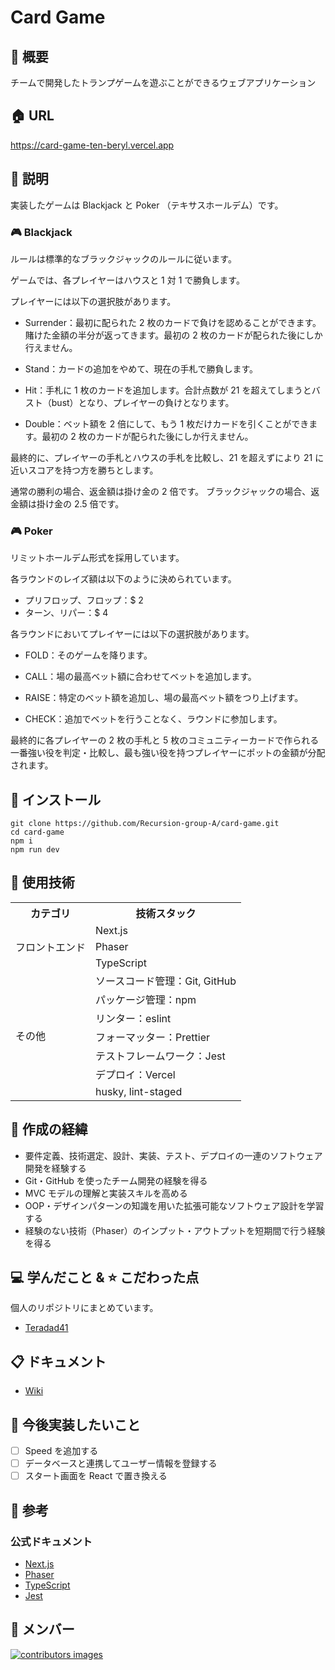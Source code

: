 # Card Game

## 🌱 概要
チームで開発したトランプゲームを遊ぶことができるウェブアプリケーション

## 🏠 URL
https://card-game-ten-beryl.vercel.app

## 📝 説明
実装したゲームは Blackjack と Poker （テキサスホールデム）です。

### 🎮 Blackjack
ルールは標準的なブラックジャックのルールに従います。

ゲームでは、各プレイヤーはハウスと 1 対 1 で勝負します。

プレイヤーには以下の選択肢があります。

- Surrender：最初に配られた 2 枚のカードで負けを認めることができます。賭けた金額の半分が返ってきます。最初の 2 枚のカードが配られた後にしか行えません。

- Stand：カードの追加をやめて、現在の手札で勝負します。

- Hit：手札に 1 枚のカードを追加します。合計点数が 21 を超えてしまうとバスト（bust）となり、プレイヤーの負けとなります。
  
- Double：ベット額を 2 倍にして、もう 1 枚だけカードを引くことができます。最初の 2 枚のカードが配られた後にしか行えません。

最終的に、プレイヤーの手札とハウスの手札を比較し、21 を超えずにより 21 に近いスコアを持つ方を勝ちとします。

通常の勝利の場合、返金額は掛け金の 2 倍です。
ブラックジャックの場合、返金額は掛け金の 2.5 倍です。

### 🎮 Poker
リミットホールデム形式を採用しています。

各ラウンドのレイズ額は以下のように決められています。

- プリフロップ、フロップ：$ 2
- ターン、リパー：$ 4

各ラウンドにおいてプレイヤーには以下の選択肢があります。

- FOLD：そのゲームを降ります。

- CALL：場の最高ベット額に合わせてベットを追加します。
  
- RAISE：特定のベット額を追加し、場の最高ベット額をつり上げます。
  
- CHECK：追加でベットを行うことなく、ラウンドに参加します。

最終的に各プレイヤーの 2 枚の手札と 5 枚のコミュニティーカードで作られる一番強い役を判定・比較し、最も強い役を持つプレイヤーにポットの金額が分配されます。


## 🚀 インストール

```
git clone https://github.com/Recursion-group-A/card-game.git
cd card-game
npm i
npm run dev
```

## 💾 使用技術
<table>
<tr>
  <th>カテゴリ</th>
  <th>技術スタック</th>
</tr>
<tr>
  <td rowspan=3>フロントエンド</td>
  <td>Next.js</td>
</tr>
<tr>
  <td>Phaser</td>
</tr>
<tr>
  <td>TypeScript</td>
</tr>
<td rowspan=7>その他</td>
  <td>ソースコード管理：Git, GitHub</td>
</tr>
<tr>
  <td>パッケージ管理：npm</td>
</tr>
<tr>
  <td>リンター：eslint</td>
</tr>
<tr>
  <td>フォーマッター：Prettier</td>
</tr>
<tr>
  <td>テストフレームワーク：Jest</td>
</tr>
<tr>
  <td>デプロイ：Vercel</td>
</tr>
<tr>
  <td>husky, lint-staged</td>
</tr>
</table>

## 📜 作成の経緯
- 要件定義、技術選定、設計、実装、テスト、デプロイの一連のソフトウェア開発を経験する
- Git・GitHub を使ったチーム開発の経験を得る
- MVC モデルの理解と実装スキルを高める
- OOP・デザインパターンの知識を用いた拡張可能なソフトウェア設計を学習する
- 経験のない技術（Phaser）のインプット・アウトプットを短期間で行う経験を得る

## 💻 学んだこと & ⭐️ こだわった点
個人のリポジトリにまとめています。
- [Teradad41](https://github.com/Teradad41/card-game)

## 📋 ドキュメント
- [Wiki](https://github.com/Recursion-group-A/card-game/wiki)

## 📮 今後実装したいこと
- [ ] Speed を追加する
- [ ] データベースと連携してユーザー情報を登録する
- [ ] スタート画面を React で置き換える

## 📑 参考
### 公式ドキュメント
- [Next.js](https://nextjs.org)
- [Phaser](https://phaser.io)
- [TypeScript](https://www.typescriptlang.org)
- [Jest](https://jestjs.io/ja/)

## 👷 メンバー

<a href="https://github.com/Recursion-group-A/card-game/graphs/contributors">
  <img src="https://contrib.rocks/image?repo=recursion-group-a/card-game" 
alt="contributors images" />
</a>
